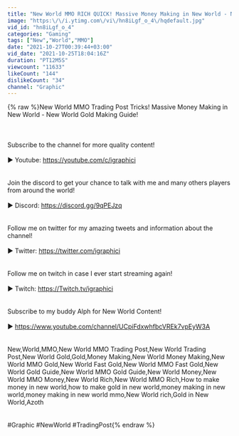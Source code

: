```yaml
---
title: "New World MMO RICH QUICK! Massive Money Making in New World - New World Gold Making Guide!"
image: "https:\/\/i.ytimg.com\/vi\/hn8iLgf_o_4\/hqdefault.jpg"
vid_id: "hn8iLgf_o_4"
categories: "Gaming"
tags: ["New","World","MMO"]
date: "2021-10-27T00:39:44+03:00"
vid_date: "2021-10-25T18:04:16Z"
duration: "PT12M5S"
viewcount: "11633"
likeCount: "144"
dislikeCount: "34"
channel: "Graphic"
---
```

{% raw %}New World MMO Trading Post Tricks! Massive Money Making in New World - New World Gold Making Guide!<br /><br /><br /><br />Subscribe to the channel for more quality content!<br /><br />► Youtube: <a rel="nofollow" target="blank" href="https://youtube.com/c/igraphici">https://youtube.com/c/igraphici</a><br /><br /><br />Join the discord to get your chance to talk with me and many others players from around the world!<br /><br />► Discord: <a rel="nofollow" target="blank" href="https://discord.gg/9qPEJzq">https://discord.gg/9qPEJzq</a><br /><br /><br />Follow me on twitter for my amazing tweets and information about the channel!<br /><br />► Twitter: <a rel="nofollow" target="blank" href="https://twitter.com/igraphici">https://twitter.com/igraphici</a><br /><br /><br />Follow me on twitch in case I ever start streaming again!<br /><br />► Twitch: <a rel="nofollow" target="blank" href="https://Twitch.tv/igraphici">https://Twitch.tv/igraphici</a><br /><br /><br />Subscribe to my buddy Alph for New World Content!<br /><br />►  <a rel="nofollow" target="blank" href="https://www.youtube.com/channel/UCpiFdxwhfbcVREk7vpEyW3A">https://www.youtube.com/channel/UCpiFdxwhfbcVREk7vpEyW3A</a><br /><br /><br />New,World,MMO,New World MMO Trading Post,New World Trading Post,New World Gold,Gold,Money Making,New World Money Making,New World MMO Gold,New World Fast Gold,New World MMO Fast Gold,New World Gold Guide,New World MMO Gold Guide,New World Money,New World MMO Money,New World Rich,New World MMO Rich,How to make money in new world,how to make gold in new world,money making in new world,money making in new world mmo,New World rich,Gold in New World,Azoth<br /><br /><br />#Graphic #NewWorld #TradingPost{% endraw %}
